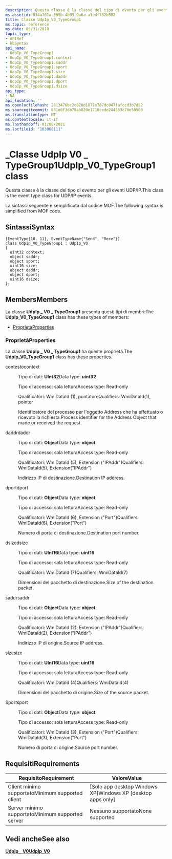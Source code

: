 ```yaml
---
description: Questa classe è la classe del tipo di evento per gli eventi UDP/IP. La sintassi seguente è semplificata dal codice MOF.
ms.assetid: 834a761a-089b-4b93-9a6a-a1edf752b582
title: Classe UdpIp_V0_TypeGroup1
ms.topic: reference
ms.date: 05/31/2018
topic_type:
- APIRef
- kbSyntax
api_name:
- UdpIp_V0_TypeGroup1
- UdpIp_V0_TypeGroup1.context
- UdpIp_V0_TypeGroup1.saddr
- UdpIp_V0_TypeGroup1.sport
- UdpIp_V0_TypeGroup1.size
- UdpIp_V0_TypeGroup1.daddr
- UdpIp_V0_TypeGroup1.dport
- UdpIp_V0_TypeGroup1.dsize
api_type:
- NA
api_location: ''
ms.openlocfilehash: 2813476bc2c820d1872e787dc047fafccd3b7d52
ms.sourcegitcommit: 831e8f3db78ab820e1710cede244553c70e50500
ms.translationtype: MT
ms.contentlocale: it-IT
ms.lasthandoff: 01/08/2021
ms.locfileid: "103968111"
---
```

# <a name="udpip_v0_typegroup1-class"></a><span data-ttu-id="af5ac-104">\_Classe UdpIp V0 \_ TypeGroup1</span><span class="sxs-lookup"><span data-stu-id="af5ac-104">UdpIp\_V0\_TypeGroup1 class</span></span>

<span data-ttu-id="af5ac-105">Questa classe è la classe del tipo di evento per gli eventi UDP/IP.</span><span class="sxs-lookup"><span data-stu-id="af5ac-105">This class is the event type class for UDP/IP events.</span></span>

<span data-ttu-id="af5ac-106">La sintassi seguente è semplificata dal codice MOF.</span><span class="sxs-lookup"><span data-stu-id="af5ac-106">The following syntax is simplified from MOF code.</span></span>

## <a name="syntax"></a><span data-ttu-id="af5ac-107">Sintassi</span><span class="sxs-lookup"><span data-stu-id="af5ac-107">Syntax</span></span>

``` syntax
[EventType{10, 11}, EventTypeName{"Send", "Recv"}]
class UdpIp_V0_TypeGroup1 : UdpIp_V0
{
  uint32 context;
  object saddr;
  object sport;
  uint16 size;
  object daddr;
  object dport;
  uint16 dsize;
};
```

## <a name="members"></a><span data-ttu-id="af5ac-108">Members</span><span class="sxs-lookup"><span data-stu-id="af5ac-108">Members</span></span>

<span data-ttu-id="af5ac-109">La classe **UdpIp \_ V0 \_ TypeGroup1** presenta questi tipi di membri:</span><span class="sxs-lookup"><span data-stu-id="af5ac-109">The **UdpIp\_V0\_TypeGroup1** class has these types of members:</span></span>

-   [<span data-ttu-id="af5ac-110">Proprietà</span><span class="sxs-lookup"><span data-stu-id="af5ac-110">Properties</span></span>](#properties)

### <a name="properties"></a><span data-ttu-id="af5ac-111">Proprietà</span><span class="sxs-lookup"><span data-stu-id="af5ac-111">Properties</span></span>

<span data-ttu-id="af5ac-112">La classe **UdpIp \_ V0 \_ TypeGroup1** ha queste proprietà.</span><span class="sxs-lookup"><span data-stu-id="af5ac-112">The **UdpIp\_V0\_TypeGroup1** class has these properties.</span></span>

<dl> <dt>

<span data-ttu-id="af5ac-113">contesto</span><span class="sxs-lookup"><span data-stu-id="af5ac-113">context</span></span>
</dt> <dd> <dl> <dt>

<span data-ttu-id="af5ac-114">Tipo di dati: **UInt32**</span><span class="sxs-lookup"><span data-stu-id="af5ac-114">Data type: **uint32**</span></span>
</dt> <dt>

<span data-ttu-id="af5ac-115">Tipo di accesso: sola lettura</span><span class="sxs-lookup"><span data-stu-id="af5ac-115">Access type: Read-only</span></span>
</dt> <dt>

<span data-ttu-id="af5ac-116">Qualificatori: WmiDataId (1), puntatore</span><span class="sxs-lookup"><span data-stu-id="af5ac-116">Qualifiers: WmiDataId(1), pointer</span></span>
</dt> </dl>

<span data-ttu-id="af5ac-117">Identificatore del processo per l'oggetto Address che ha effettuato o ricevuto la richiesta.</span><span class="sxs-lookup"><span data-stu-id="af5ac-117">Process identifier for the Address Object that made or received the request.</span></span>

</dd> <dt>

<span data-ttu-id="af5ac-118">daddr</span><span class="sxs-lookup"><span data-stu-id="af5ac-118">daddr</span></span>
</dt> <dd> <dl> <dt>

<span data-ttu-id="af5ac-119">Tipo di dati: **Object**</span><span class="sxs-lookup"><span data-stu-id="af5ac-119">Data type: **object**</span></span>
</dt> <dt>

<span data-ttu-id="af5ac-120">Tipo di accesso: sola lettura</span><span class="sxs-lookup"><span data-stu-id="af5ac-120">Access type: Read-only</span></span>
</dt> <dt>

<span data-ttu-id="af5ac-121">Qualificatori: WmiDataId (5), Extension ("IPAddr")</span><span class="sxs-lookup"><span data-stu-id="af5ac-121">Qualifiers: WmiDataId(5), Extension("IPAddr")</span></span>
</dt> </dl>

<span data-ttu-id="af5ac-122">Indirizzo IP di destinazione.</span><span class="sxs-lookup"><span data-stu-id="af5ac-122">Destination IP address.</span></span>

</dd> <dt>

<span data-ttu-id="af5ac-123">dport</span><span class="sxs-lookup"><span data-stu-id="af5ac-123">dport</span></span>
</dt> <dd> <dl> <dt>

<span data-ttu-id="af5ac-124">Tipo di dati: **Object**</span><span class="sxs-lookup"><span data-stu-id="af5ac-124">Data type: **object**</span></span>
</dt> <dt>

<span data-ttu-id="af5ac-125">Tipo di accesso: sola lettura</span><span class="sxs-lookup"><span data-stu-id="af5ac-125">Access type: Read-only</span></span>
</dt> <dt>

<span data-ttu-id="af5ac-126">Qualificatori: WmiDataId (6), Extension ("Port")</span><span class="sxs-lookup"><span data-stu-id="af5ac-126">Qualifiers: WmiDataId(6), Extension("Port")</span></span>
</dt> </dl>

<span data-ttu-id="af5ac-127">Numero di porta di destinazione.</span><span class="sxs-lookup"><span data-stu-id="af5ac-127">Destination port number.</span></span>

</dd> <dt>

<span data-ttu-id="af5ac-128">dsize</span><span class="sxs-lookup"><span data-stu-id="af5ac-128">dsize</span></span>
</dt> <dd> <dl> <dt>

<span data-ttu-id="af5ac-129">Tipo di dati: **UInt16**</span><span class="sxs-lookup"><span data-stu-id="af5ac-129">Data type: **uint16**</span></span>
</dt> <dt>

<span data-ttu-id="af5ac-130">Tipo di accesso: sola lettura</span><span class="sxs-lookup"><span data-stu-id="af5ac-130">Access type: Read-only</span></span>
</dt> <dt>

<span data-ttu-id="af5ac-131">Qualificatori: WmiDataId (7)</span><span class="sxs-lookup"><span data-stu-id="af5ac-131">Qualifiers: WmiDataId(7)</span></span>
</dt> </dl>

<span data-ttu-id="af5ac-132">Dimensioni del pacchetto di destinazione.</span><span class="sxs-lookup"><span data-stu-id="af5ac-132">Size of the destination packet.</span></span>

</dd> <dt>

<span data-ttu-id="af5ac-133">saddr</span><span class="sxs-lookup"><span data-stu-id="af5ac-133">saddr</span></span>
</dt> <dd> <dl> <dt>

<span data-ttu-id="af5ac-134">Tipo di dati: **Object**</span><span class="sxs-lookup"><span data-stu-id="af5ac-134">Data type: **object**</span></span>
</dt> <dt>

<span data-ttu-id="af5ac-135">Tipo di accesso: sola lettura</span><span class="sxs-lookup"><span data-stu-id="af5ac-135">Access type: Read-only</span></span>
</dt> <dt>

<span data-ttu-id="af5ac-136">Qualificatori: WmiDataId (2), Extension ("IPAddr")</span><span class="sxs-lookup"><span data-stu-id="af5ac-136">Qualifiers: WmiDataId(2), Extension("IPAddr")</span></span>
</dt> </dl>

<span data-ttu-id="af5ac-137">Indirizzo IP di origine.</span><span class="sxs-lookup"><span data-stu-id="af5ac-137">Source IP address.</span></span>

</dd> <dt>

<span data-ttu-id="af5ac-138">size</span><span class="sxs-lookup"><span data-stu-id="af5ac-138">size</span></span>
</dt> <dd> <dl> <dt>

<span data-ttu-id="af5ac-139">Tipo di dati: **UInt16**</span><span class="sxs-lookup"><span data-stu-id="af5ac-139">Data type: **uint16**</span></span>
</dt> <dt>

<span data-ttu-id="af5ac-140">Tipo di accesso: sola lettura</span><span class="sxs-lookup"><span data-stu-id="af5ac-140">Access type: Read-only</span></span>
</dt> <dt>

<span data-ttu-id="af5ac-141">Qualificatori: WmiDataId (4)</span><span class="sxs-lookup"><span data-stu-id="af5ac-141">Qualifiers: WmiDataId(4)</span></span>
</dt> </dl>

<span data-ttu-id="af5ac-142">Dimensioni del pacchetto di origine.</span><span class="sxs-lookup"><span data-stu-id="af5ac-142">Size of the source packet.</span></span>

</dd> <dt>

<span data-ttu-id="af5ac-143">Sport</span><span class="sxs-lookup"><span data-stu-id="af5ac-143">sport</span></span>
</dt> <dd> <dl> <dt>

<span data-ttu-id="af5ac-144">Tipo di dati: **Object**</span><span class="sxs-lookup"><span data-stu-id="af5ac-144">Data type: **object**</span></span>
</dt> <dt>

<span data-ttu-id="af5ac-145">Tipo di accesso: sola lettura</span><span class="sxs-lookup"><span data-stu-id="af5ac-145">Access type: Read-only</span></span>
</dt> <dt>

<span data-ttu-id="af5ac-146">Qualificatori: WmiDataId (3), Extension ("Port")</span><span class="sxs-lookup"><span data-stu-id="af5ac-146">Qualifiers: WmiDataId(3), Extension("Port")</span></span>
</dt> </dl>

<span data-ttu-id="af5ac-147">Numero di porta di origine.</span><span class="sxs-lookup"><span data-stu-id="af5ac-147">Source port number.</span></span>

</dd> </dl>

## <a name="requirements"></a><span data-ttu-id="af5ac-148">Requisiti</span><span class="sxs-lookup"><span data-stu-id="af5ac-148">Requirements</span></span>



| <span data-ttu-id="af5ac-149">Requisito</span><span class="sxs-lookup"><span data-stu-id="af5ac-149">Requirement</span></span> | <span data-ttu-id="af5ac-150">Valore</span><span class="sxs-lookup"><span data-stu-id="af5ac-150">Value</span></span> |
|-------------------------------------|---------------------------------------------|
| <span data-ttu-id="af5ac-151">Client minimo supportato</span><span class="sxs-lookup"><span data-stu-id="af5ac-151">Minimum supported client</span></span><br/> | <span data-ttu-id="af5ac-152">\[Solo app desktop Windows XP\]</span><span class="sxs-lookup"><span data-stu-id="af5ac-152">Windows XP \[desktop apps only\]</span></span><br/> |
| <span data-ttu-id="af5ac-153">Server minimo supportato</span><span class="sxs-lookup"><span data-stu-id="af5ac-153">Minimum supported server</span></span><br/> | <span data-ttu-id="af5ac-154">Nessuno supportato</span><span class="sxs-lookup"><span data-stu-id="af5ac-154">None supported</span></span><br/>                   |



## <a name="see-also"></a><span data-ttu-id="af5ac-155">Vedi anche</span><span class="sxs-lookup"><span data-stu-id="af5ac-155">See also</span></span>

<dl> <dt>

[<span data-ttu-id="af5ac-156">**UdpIp \_ V0**</span><span class="sxs-lookup"><span data-stu-id="af5ac-156">**UdpIp\_V0**</span></span>](udpip-v0.md)
</dt> </dl>

 

 




